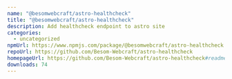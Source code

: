 ```yaml
---
name: "@besomwebcraft/astro-healthcheck"
title: "@besomwebcraft/astro-healthcheck"
description: Add healthcheck endpoint to astro site
categories:
  - uncategorized
npmUrl: https://www.npmjs.com/package/@besomwebcraft/astro-healthcheck
repoUrl: https://github.com/Besom-Webcraft/astro-healthcheck
homepageUrl: https://github.com/Besom-Webcraft/astro-healthcheck#readme
downloads: 74
---
```

